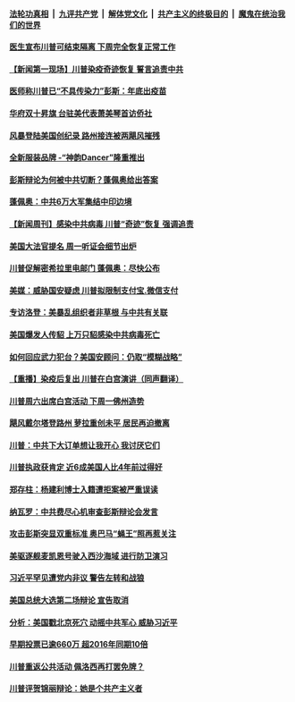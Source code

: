 

####  [法轮功真相](../../../../basic/blob/master/README.md?t=10120431) &nbsp;|&nbsp; [九评共产党](../../../../9ping.md/blob/master/README.md?t=10120431) &nbsp;|&nbsp; [解体党文化](../../../../jtdwh.md/blob/master/README.md?t=10120431)  &nbsp;|&nbsp; [共产主义的终极目的](../../../../gczydzjmd.md/blob/master/README.md?t=10120431) &nbsp;|&nbsp; [魔鬼在统治我们的世界](../../../../mgztzwmdsj.md/blob/master/README.md?t=10120431) 

#### [医生宣布川普可结束隔离 下周完全恢复正常工作](../pages/prog203/a102961127.md?t=10120431) 

#### [【新闻第一现场】川普染疫奇迹恢复 誓言追责中共](../pages/prog203/a102961100.md?t=10120431) 

#### [医师称川普已“不具传染力”彭斯：年底出疫苗](../pages/prog203/a102961077.md?t=10120431) 

#### [华府双十昇旗 台驻美代表萧美琴首访侨社](../pages/prog203/a102961064.md?t=10120431) 

#### [风暴登陆美国创纪录 路州接连被两飓风摧残](../pages/prog203/a102960931.md?t=10120431) 

#### [全新服装品牌 -“神韵Dancer”隆重推出](../pages/prog203/a102960945.md?t=10120431) 

#### [彭斯辩论为何被中共切断？蓬佩奥给出答案](../pages/prog203/a102960764.md?t=10120431) 

#### [蓬佩奥：中共6万大军集结中印边境](../pages/prog203/a102960741.md?t=10120431) 

#### [【新闻周刊】感染中共病毒 川普“奇迹”恢复 强调追责](../pages/prog203/a102960675.md?t=10120431) 

#### [美国大法官提名 周一听证会细节出炉](../pages/prog203/a102960680.md?t=10120431) 

#### [川普促解密希拉里电邮门 蓬佩奥：尽快公布](../pages/prog203/a102960662.md?t=10120431) 

#### [美媒：威胁国安疑虑 川普拟限制支付宝.微信支付](../pages/prog203/a102960652.md?t=10120431) 

#### [专访洛登：美暴乱组织者非草根 与中共有关联](../pages/prog203/a102960612.md?t=10120431) 

#### [美国爆发人传貂 上万只貂感染中共病毒死亡](../pages/prog203/a102960654.md?t=10120431) 

#### [如何回应武力犯台？美国安顾问：仍取“模糊战略”](../pages/prog203/a102960643.md?t=10120431) 

#### [【重播】染疫后复出 川普在白宫演讲（同声翻译）](../pages/prog203/a102960596.md?t=10120431) 

#### [川普周六出席白宫活动 下周一佛州造势](../pages/prog203/a102960509.md?t=10120431) 

#### [飓风戴尔塔登路州 萝拉重创未平 居民再迫撤离](../pages/prog203/a102960283.md?t=10120431) 

#### [川普：中共下大订单想让我开心 我讨厌它们](../pages/prog203/a102960250.md?t=10120431) 

#### [川普执政获肯定 近6成美国人比4年前过得好](../pages/prog203/a102960227.md?t=10120431) 

#### [郑存柱：杨建利博士入籍遭拒案被严重误读](../pages/prog203/a102960190.md?t=10120431) 

#### [纳瓦罗：中共费尽心机审查彭斯辩论会发言](../pages/prog203/a102960128.md?t=10120431) 

#### [攻击彭斯突显双重标准 奥巴马“蝇王”照再惹关注](../pages/prog203/a102959584.md?t=10120431) 

#### [美驱逐舰麦凯恩号驶入西沙海域 进行防卫演习](../pages/prog203/a102960065.md?t=10120431) 

#### [习近平罕见遭党内非议 警告左转和战狼](../pages/prog203/a102960077.md?t=10120431) 

#### [美国总统大选第二场辩论 宣告取消](../pages/prog203/a102960074.md?t=10120431) 

#### [分析：美国戳北京死穴 动摇中共军心 威胁习近平](../pages/prog203/a102960030.md?t=10120431) 

#### [早期投票已逾660万 超2016年同期10倍](../pages/prog203/a102959588.md?t=10120431) 

#### [川普重返公共活动 佩洛西再打罢免牌？](../pages/prog203/a102959865.md?t=10120431) 

#### [川普评贺锦丽辩论：她是个共产主义者](../pages/prog203/a102959648.md?t=10120431) 

